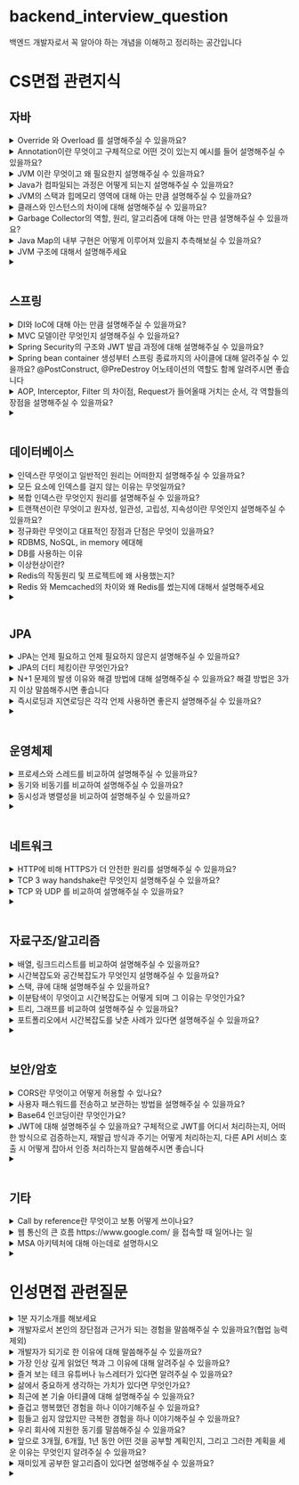 # backend_interview_question
백엔드 개발자로서 꼭 알아야 하는 개념을 이해하고 정리하는 공간입니다

# CS면접 관련지식

## 자바
<details>
<summary>Override 와 Overload 를 설명해주실 수 있을까요?</summary>
<div markdown="1">
오버라이딩은 부모 클래스의 메서드를 자식 클래스에서 재정의 해서 사용하는 기술입니다

오버로딩은 같은 이름의 메서드를 매개변수의 유형과 개수를 다르게 해서 여러 개 가지는 기술입니다
</div>
</details>

<details>
<summary>Annotation이란 무엇이고 구체적으로 어떤 것이 있는지 예시를 들어 설명해주실 수 있을까요?</summary>
<div markdown="1">
사전적 의미로 주석을 뜻합니다 즉 프로그램에게 추가적인 정보를 제공해주는 메타데이터라고 볼 수 있습니다
예를들어 컴파일러에게 문법상 에러를 체크 해도록 정보를 제공하고 특정 역할을 수행하게 지정할 수 도 있습니다
</div>
</details>

<details>
<summary>JVM 이란 무엇이고 왜 필요한지 설명해주실 수 있을까요?</summary>
<div markdown="1">
한마디로 정의해보자면 OS에 종속받지 않고 CPU가 자바를 인식하고 실행할 수 있게 해주는 가상 컴퓨터입니다
한번 쓴 것은 어디서든지 읽혀야한다 라는 철학으로 만들어진 자바이다 컴파일된 뒤 바이트코드로 변형된 자바를
어느 OS든 사용할 수 있게 하기 위해 JVM이 필요하다고 생각합니다

일반 프로그램들은 OS에 종속되어있어 OS가 바뀌면 그 OS에 적용하기 위해 많은 노력이 필요한데
자바 프로그램은 JVM이라는 가상 컴퓨터를 중간에 끼워 사용하기에 JVM만 OS에 맞춰 바꿔주면
자바 소스코드를 컴파일러가 JVM이 인식할 수 있는 자바 바이트 코드로 변환해서 넘겨주고 
이를 JVM에서 바이너리 코드로 바꿔 OS가 이해할 수 있게 해석해줍니다
</div>
</details>

<details>
<summary>Java가 컴파일되는 과정은 어떻게 되는지 설명해주실 수 있을까요?</summary>
<div markdown="1">
개발자가 자바로 코드를 작성하면 자바 소스코드 파일인 .java 파일이 만들어지고
이를 자바 컴파일러가 컴파일해서 바이트코드 파일인 .class 파일을 만듭니다
이를 JVM 클래스 로더에게 전달해 검증해서 JVM 메모리에 올리게 되고 실행 엔진에 의해 실행됩니다
이때 인터프리터나 JIT 컴파일러에 의해 바이너리 코드로 변환된다고 설명드릴 수 있습니다
</div>
</details>

<details>
<summary>JVM의 스택과 힙메모리 영역에 대해 아는 만큼 설명해주실 수 있을까요?</summary>
<div markdown="1">
스택은 자바 프로그램이 컴파일 되어 생성되는 바이트 코드가 아닌 실제 실행할 수 있는
기계어로 작성된 프로그램을 실행시키는 영역입니다 각종 형태의 변수나 스레드나 메서드의 정보를 저장합니다

힙메모리는 객체를 저장하는 공간으로서 new 연산자로 생성되는 객체와 배열을 저장합니다
</div>
</details>

<details>
<summary>클래스와 인스턴스의 차이에 대해 설명해주실 수 있을까요?</summary>
<div markdown="1">
클래스는 변수와 메서드의 집합 이고 쉽게 말해 설계도와 같다고 볼 수 있습니다
인스턴스는 그런 클래스를 바탕으로 소프트웨어 세계에 구현된 구체적인 실체라고 볼 수 있습니다
oop의 관점에서 보자면 객체가 메모리에 할당되어 실제 사용될때 인스턴스라고 할 수 있습니다
</div>
</details>

<details>
<summary>Garbage Collector의 역할, 원리, 알고리즘에 대해 아는 만큼 설명해주실 수 있을까요?</summary>
<div markdown="1">
가비지 컬렉터는 JVM의 Heap 영역에서 동적으로 할당했던 메모리 영역 중 필요 없게 된 메모리를 주기적으로 삭제하는 프로세스를 말합니다
이는 순회를 통해 메모리가 어떤 객체를 참조하고 있는지 마킹하고, 참조하고 있지 않은 메모리들을 제거하는 방식을 진행됩니다
이러한 과정을 Mark And Sweep 알고리즘이라고 부릅니다
</div>
</details>

<details>
<summary>Java Map의 내부 구현은 어떻게 이루어져 있을지 추측해보실 수 있을까요?</summary>
<div markdown="1">
// 추후 내용 더 추가예정
</div>
</details>

<details>
<summary>JVM 구조에 대해서 설명해주세요</summary>
<div markdown="1">
JVM의 구조는 클래스 로더(Class Loader), 실행 엔진(Execution engine), 실행 데이터 영역(Runtime Data Area), 가비지 컬렉터 (Garbage Collector)등으로 이루어져 있습니다

- 클래스로더는 동적으로 클래스를 로딩해주는 역할을 하는데 class파일을 묶어서 JVM이 운영체제로부터 할당받은 메모리 영역인 Runtime Data Area로 적재합니다
- 실행엔진은 클래스 로더에 의해 실행 데이터 영역의 Method Area에 배치됩니다 그리고 배치된 바이트코드를 실행하는 역할을 합니다
- 가비지컬렉터는 더는 사용하지 않는 메모리를 자동으로 회수해줍니다 heap메모리 영역에 생성된 객체들 중에 참조되지 않은 객체들을 탐색 후 제거하는 역할을 하며
해당 역할을 하는 시간은 정확히 언제인지 모릅니다 가비지컬렉터 역할을 하는 스레드를 제외한 나머지 모든 스레드들은 일시정지 상태가 됩니다
- 실행 데이터 영역은 메서드영역, 힙영역, 스태경역, 네이티브메서드 스택영역으로 구성되어있습니다
</div>
</details>

<details>
<summary> </summary>
<div markdown="1">

</div>
</details>



<br>

## 스프링
<details>
<summary>DI와 IoC에 대해 아는 만큼 설명해주실 수 있을까요?</summary>
<div markdown="1">
DI는 의존성 주입으로 스프링에서 외부(컨테이너) 에서 객체를 생성 후 주입 시켜주는 방식입니다

IOC는 제어의 역전으로 메서드나 객체의 호출 작업을 개발자가 아닌 외부(컨테이너) 에서 결정되는 것을 의미합니다
</div>
</details>

<details>
<summary>MVC 모델이란 무엇인지 설명해주실 수 있을까요?</summary>
<div markdown="1">
모델, 뷰, 컨트롤러의 약자이며 개발을 할 때 3가지 형태로 역할을 나누어 개발하는 방법론입니다
모델의 경우 무엇을 할 것인지 정의하는 부분인데 사용자가 입력한 데이터나 사용자에게 출력할 데이터를 다룹니다
뷰는 사용자에게 시각적으로 보여지는 부분을 담당하고 컨트롤러는 사용자로부터 받은 데이터를 모델에 넘겨주거나
모델로 부터 받은 데이터를 뷰에 넘겨주는 역할을 합니다
역할을 분리해서 개발을 하다 보니 확장성이나 유연성이 증가하는 효과를 가질 수 있습니다
</div>
</details>

<details>
<summary>Spring Security의 구조와 JWT 발급 과정에 대해 설명해주실 수 있을까요?</summary>
<div markdown="1">
// 추후 내용 더 추가예정
</div>
</details>

<details>
<summary>Spring bean container 생성부터 스프링 종료까지의 사이클에 대해 알려주실 수 있을까요? @PostConstruct, @PreDestroy 어노테이션의 역할도 함께 알려주시면 좋습니다</summary>
<div markdown="1">
가장 먼저 스프링 컨테이너 생성이 되고 컴포넌트 스캔을 통해 스프링 빈이 생성되어 컨테이너에 싱글톤으로 관리됩니다
이후 코드에 작성된 의존 관계를 토대로 스프링 컨테이너에서 의존성 주입을 진행합니다
이 과정들이 완료되면 초기화 콜백이 동작하게 됩니다
똑같이 종료 직전에도 소멸 콜백이 동작하고 스프링이 종료하게 됩니다

@PostContruct는 객체 생성 후 별도의 초기화 작업을 위해 실행하는 메서드 위에 선언합니다
@PreDestroy는 스프링 컨테이너에서 스프링 빈(객체)을 제거하기 전에 해야할 작업이 있을 때 메서드 위에 선언합니다

@PostConstruct와 @PreDestroy로 초기화 콜백과 소멸 콜백을 동작시킬 수 있습니다. 최신 스프링에서 가장 권장하는 방법입니다. 또한 스프링 종속적인 기술이 아니라 자바 표준이기에 다른 컨테이너에서도 동작하고 컴포넌트 스캔과 잘 어울린다는 장점이 있습니다
</div>
</details>

<details>
<summary>AOP, Interceptor, Filter 의 차이점, Request가 들어올때 거치는 순서, 각 역할들의 장점을 설명해주실 수 있을까요?</summary>
<div markdown="1">
요청에 따른 실행 순서는 Filter → Interceptor → AOP → Interceptor → Filter 순으로 진행됩니다

Filter(필터)는 말그대로 요청과 응답을 거른뒤 정제하는 역할을 합니다
서블릿 필터는 DispatcherServlet 이전에 실행이 되는데 필터가 동작하도록 지정된 자원의 앞단에서 요청내용을 변경하거나, 
여러가지 체크를 수행할 수 있습니다
Interceptor(인터셉터)는 요청에 대한 작업 전/후로 가로챈다고 보면 됩니다
필터는 스프링 컨텍스트 외부에 존재하여 스프링과 무관한 자원에 대해 동작합니다
하지만 인터셉터는 스프링의 DistpatcherServlet이 컨트롤러를 호출하기 전, 후로 끼어들기 때문에 스프링 컨텍스트(Context, 영역) 내부에서 Controller(Handler)에 관한 요청과 응답에 대해 처리합니다 
AOP는 Interceptor나 Filter와는 달리 메소드 전후의 지점에 자유롭게 설정이 가능합니다
Interceptor와 Filter는 주소로 대상을 구분해서 걸러내야하는 반면
AOP는 주소, 파라미터, 애노테이션 등 다양한 방법으로 대상을 지정할 수 있기에
로깅, 에러처리와 같이 비즈니스 로직에서 세밀한 조정이 필요할 때 주로 사용합니다
</div>
</details>

<details>
<summary> </summary>
<div markdown="1">

</div>
</details>

<br>

## 데이터베이스
<details>
<summary>인덱스란 무엇이고 일반적인 원리는 어떠한지 설명해주실 수 있을까요?</summary>
<div markdown="1">
데이터베이스 테이블에 대한 검색 성능의 속도를 높여주는 자료구조입니다
특정 컬럼에 인덱스를 생성하면 해당 컬럼의 데이터들을 정렬하여 별도의 메모리 공간에
데이터의 물리적 주소와 함께 저장을 합니다 이렇게 인덱스를 생성해놨다면
앞으로 쿼리문에 where 조건을 주면 옵티마이저가 판단해서 생성된 인덱스에 접근하게됩니다
인덱스에 접근하게되면 인덱스에 저장되어있는 데이터의 물리적 주소로 가서 데이터를 가져오는
방식으로 검색 속도의 향상을 시킬 수 있는 원리입니다
</div>
</details>

<details>
<summary>모든 요소에 인덱스를 걸지 않는 이유는 무엇일까요?</summary>
<div markdown="1">
인덱스를 항상 정렬된 상태로 유지해야 하기 때문에 추가, 수정, 삭제 와 같은 작업 수행시 추가작업이 필요해 집니다
그래서 데이터 검색이 빨라지는 대신 데이터에 한 추가, 수정, 삭제에 대한 연산 속도는 오히려 느려지게 되고
인덱스 관리를 위한 별도의 저장공간을 추가로 필요해 오히려 독이 될 수 있어 모든 요소에 인덱스를 걸지 않습니다
</div>
</details>

<details>
<summary>복합 인덱스란 무엇인지 원리를 설명해주실 수 있을까요?</summary>
<div markdown="1">
복합 인덱스란 두 개 이상의 컬럼을 합쳐서 인덱스를 만드는것을 말합니다
// 추후 내용 더 추가예정
</div>
</details>

<details>
<summary>트랜잭션이란 무엇이고 원자성, 일관성, 고립성, 지속성이란 무엇인지 설명해주실 수 있을까요?</summary>
<div markdown="1">
데이터베이스의 상태를 변환시키는 논리적 기능을 수행하기 위한 작업의 단위입니다
원자성은 트랜잭션의 연산은 데이터베이스에 모두 반영되거나 전혀 반영되지 않아야하는 특징입니다
일관성은 트랜잭션이 그 실행을 성공적으로 완료하면 언제나 일관성있는 데이터베이스 상태를 유지해야하는 특징입니다
고립성은 어느 하나의 트랜잭션이 실행중에 다른 트랜잭션의 연산이 끼어들 수 없다는 특징입니다
지속성은 성공적으로 완료된 트랜잭션의 결과는 영구적으로 반영되야 한다는 특징입니다
</div>
</details>

<details>
<summary>정규화란 무엇이고 대표적인 장점과 단점은 무엇이 있을까요?</summary>
<div markdown="1">
DB 테이블 간에 중복된 데이터를 허용하지 않아 무결성을 유지할 수 있게하는 처리를 말합니다
장점으로는 이상현상을 제거 할 수 있습니다
단점으로는 테이블 분해로 인해 조인 연산이 발생해 응답 시간이 느려질 수 있습니다
</div>
</details>

<details>
<summary>RDBMS, NoSQL, in memory 에대해</summary>
<div markdown="1">
RDBMS

- 관계형 데이터베이스입니다

- 예로 MySQL, Oracle, MSSQL, PostgreSQL이 있습니다

- 효율적, 안정적, 안전한 데이터 저장소입니다

- 대용량 데이터를 영구적으로 저장, 관리, 접근할 수 있습니다

- 테이블마다 스키마를 정의해야합니다

- SQL을 통해 요청을 처리합니다

- 성능을 높이려면 하드웨어를 높은 성능으로 교체해야 합니다

- 높은 성능의 하드웨어는 가격이 비싸 RDBMS의 성능을 높이거나 확장하는게 어렵습니다

NoSQL
- RDBMS의 확장성 문제를 해결하기 위해 나왔습니다

- 예로 MongoDB, Redis, hBase가 있습니다

- 비교적 저렴한 가격으로 성능을 높일 수 있습니다

- RDBMS처럼 여러 테이블을 사용하는게 아닌 큰 테이블 하나만을 사용합니다

- SQL 질의문을 사용하지 않습니다

- 구조 변경이 용이하고, 데이터 형식이 다양하며 바꾸기가 쉽습니다

- 정확성 보다 데이터 양이 중요해 빅데이터에 사용합니다

- 자주 변경되는 데이터를 저장하거나 다양한 유형의 데이터를 처리하는데 적합하다

In-memory database
- Key-value형의 NoSQL이다

- RAM에 모든 데이터를 보유하고 있는 데이터베이스이다

- DB 응답속도가 떨어지는 문제를 해결할 수 있는 대안이다

- 전형적인 디스크 방식은 쿼리를 수행하지만 in-memory는 메모리상에 색인을 넣어 필요한 모든 정보를 메모리상의 인덱스를 통해 빠르게 검색 가능하다

- 휘발성이라 DB 서버 전원이 갑자기 꺼지면 데이터들이 삭제된다

- 그래서 날아가도 되는 임시 데이터에 주로 쓰인다
</div>
</details>

<details>
<summary>DB를 사용하는 이유</summary>
<div markdown="1">
파일 단위로 저장할 때 데이터 종속성 문제와 중복성, 데이터 무결성 문제 떄문에
DB를 사용하여 무결성을 보장하고 프로그램으로 구현해야 했던 것들을
SQL 쿼리문으로 간단하게 수행이 가능해 지기 때문이다
</div>
</details>

<details>
<summary>이상현상이란?</summary>
<div markdown="1">
테이블내의 데이터들이 불필요하게 중복되어
테이블을 조작할 때 발생하는 데이터 불일치 현상입니다

이상현상에는 삽입이상, 삭제이상, 갱신이상이 있는데
삽입이상은 의도하지 않는 데이터가 같이 삽입되는 것이고
삭제이상은 의도와 다른 값들도 연쇄 삭제되는것을 뜻하고
갱신이상은 일부 튜플만 갱신되어 모순이 발생되는것을 뜻합니다 
</div>
</details>

<details>
<summary>Redis의 작동원리 및 프로젝트에 왜 사용했는지?</summary>
<div markdown="1">
먼저 저희 프로젝트에서는 클라이언트 들에게 산을 추천해주는 태그라는 기능이 있는데
이 태그안의 산들은 모든 유저에게 중복되고 반복적으로 보여주어야하는 목록입니다
이때 같은 값을 계속해서 DB에서 불러와야하니 성능저하가 발생할것이라 판단해
캐싱을 이용해서 처리하고자 Redis를 사용하여 처리했습니다 동작 방식으로는
먼저 A라는 클라이언트가 태그를 누르면 먼저 Redis에 와서 캐싱된 내용이 있는지 확인 후 없다면 DB에 접근해서 쿼리를 이용해서 값을 가져오게되고 그 값을 Redis에 저장하고
클라이언트에 보여주게 됩니다
두번째로 B라는 클라이언트가 태그를 누르면 Redis에 와서 캐싱된 내용이 있으니
바로 클라이언트에게 보여지게 됩니다
이를 JMeter를 통해 확인한 결과 30%정도의 성능 개선을 경험했습니다
</div>
</details>

<details>
<summary>Redis 와 Memcached의 차이와 왜 Redis를 썼는지에 대해서 설명해주세요</summary>
<div markdown="1">
Memcached와 Redis 둘다 key-value 를 기반으로 둔 NoSQL 입니다
하지만 Memcached의 대부분의 기능을 Redis로도 커버가 가능하고
Redis는 list, hash, set 등 다양한 자료구조를 제공하여
데이터 조작에 편리성이 있습니다 이러한 이유로 Redis를 사용하였습니다
</div>
</details>

<details>
<summary> </summary>
<div markdown="1">

</div>
</details>

<br>

## JPA
<details>
<summary>JPA는 언제 필요하고 언제 필요하지 않은지 설명해주실 수 있을까요?</summary>
<div markdown="1">
JPA는 자바 진영의 ORM 기술 표준으로 DB와 객체지향 개발을 연결해주어 두 분야의 개발이 독립적으로 이루어질 수 있게 해줍니다
이로 인해 쿼리를 직접 작성하지 않아도 되어 유지 보수와 생산성을 높일 수 있습니다
하지만 복잡한 조회가 필요한 상황에는 JPA보다는 쿼리를 직접 작성하는 것이 적합하여 필요하지 않습니다
</div>
</details>

<details>
<summary>JPA의 더티 체킹이란 무엇인가요?</summary>
<div markdown="1">
jpa에서 트랜잭션이 끝나는 시점에 변화가 있는 모든 엔티티 객체를 DB에 자동 반영 시켜주는 것을 말합니다
원리를 살펴보자면 jpa에서 엔티티를 최초 조회한 상태를 스냅샷으로 만들어두게 되고
트랜잭션이 끝나는 시점에 이 스냅샷과 비교해서 다른점이 있다면 update query를 DB로 전달합니다
이는 영속성 컨텍스트가 관리하는 엔티티에만 적용된다는 점도 유의해야 합니다
</div>
</details>

<details>
<summary>N+1 문제의 발생 이유와 해결 방법에 대해 설명해주실 수 있을까요? 해결 방법은 3가지 이상 말씀해주시면 좋습니다</summary>
<div markdown="1">
JPA가 JPQL을 분석해서 SQL을 생성할 때는 글로벌 fetch 전략을 참고하지 않고 오직 JPQL자체만을 사용하고
지연로딩을 해도 하위 엔티티를 가지고 작업하면 추가 조회가 발생합니다
이를 해결하기 위해 fetch join을 이용해 DB에서 데이터를 가져올 때 처음부터 연관된 데이터까지 가져오게 하는 방법이 있습니다
그러면 SQL문으로 inner join 구문으로 변경되어 실행합니다
또는 EntityGraph 어노테이션을 사용하거나 Batch Size를 1000으로 설정해 in 절로 쿼리를 발생시키는 방법이 있습니다
</div>
</details>

<details>
<summary>즉시로딩과 지연로딩은 각각 언제 사용하면 좋은지 설명해주실 수 있을까요?</summary>
<div markdown="1">
즉시로딩의 경우 참조객체와 항상 함께 불러오면 좋은 엔티티에 적용하면 좋습니다
예를들어 게시글과 작성자를 보면 게시글을 불러올때 항상 저자의 이름을 불러와야하기에 적합합니다

지연로딩의 경우 참조객체가 존재하지만 필요한 시점에만 사용하고 싶을때 사용한다고 볼 수 있습니다
</div>
</details>

<details>
<summary> </summary>
<div markdown="1">

</div>
</details>

<br>

## 운영체제
<details>
<summary>프로세스와 스레드를 비교하여 설명해주실 수 있을까요?</summary>
<div markdown="1">
프로세스는 컴퓨터 메모리(Ram)에 적재되고 CPU 자원을 할당받아 프로그램이 실행되고 있는 상태를 말합니다
스레드는 프로세스 내에서 실행되는 흐름의 단위라고 볼 수 있습니다
</div>
</details>

<details>
<summary>동기와 비동기를 비교하여 설명해주실 수 있을까요?</summary>
<div markdown="1">
동기는 동시에 일어난다를 의미합니다 요청과 요청에 대한 결과가 동시에 일어난다는 것을 뜻합니다
예시로 은행이 있는데 A라는 계좌에서 송금을 했을때 B라는 계좌에서 받았다는 응답을 해줘야
A계좌에서 돈을 마이너스하고 B계좌에 플러스 할 수 있어 이런 상황을 동기식(블록 상태)이라 표현합니다

비동기는 동시에 일어나지 않는다를 의미합니다 요청과 요청에 대한 결과가 따로 일어난다는 것을 뜻합니다
예시로 시험날이 있는데 학생이 문제를 풀고 제출을하고 선생님은 받아서 체점을하고 결과를 보냅니다
이때 학생은 시험지가 돌아오기를 기다리고 있을 필요없이 집에가도 되고 선생님은 내일 채점해도 되고 이렇게 
서로 작업이 분리되어 있기에 처리하는 시간이 일치하지 않아도 되는 이런 상황을 비동기식(논블럭 상태)이라 표현합니다
</div>
</details>

<details>
<summary>동시성과 병렬성을 비교하여 설명해주실 수 있을까요?</summary>
<div markdown="1">
동시성은 하나의 프로세스에 멀티 스레드를 이용해서 여러 작업이 동시에 실행되고 있는 것처럼 구현되는 것입니다
예를들어 커피 추출구가 하나인 커피머신이 여러 종류 커피의 재료를 바꿔가며 동시에 만드는것으로 볼 수 있습니다

병령성은 멀티프로세스를 이용해서 여러 작업이 실제로 동시에 실행되는 것입니다
예를들어 커피 추출구가 여러개인 커피머신이 여러 종류 커피를 각각의 재료를 이용해 동시에 만드는것으로 볼 수 있습니다
</div>
</details>

<details>
<summary> </summary>
<div markdown="1">

</div>
</details>

<br>

## 네트워크
<details>
<summary>HTTP에 비해 HTTPS가 더 안전한 원리를 설명해주실 수 있을까요?</summary>
<div markdown="1">
HTTP를 SSL 프로토콜 위에서 돌아가도록 하여 클라이언트와 서버가 주고받는 데이터를 암호화 하기에 더 안전하다고 할 수 있는데 원리를 알아 보자면
1) 서버가 공개키와 개인키를 생성하고 서버 내 사이트의 각종 정보와 자신의 공개키를 인증기관에 전달해 SSL 인증서 생성을 요청합니다
2) 인증기관에서 인증기관의 개인키로 암호화해서 사이트에 해당하는 SSL 인증서를 생성해 사이트로 발급해줍니다
3) 서버는 인증기관의 개인키로 암호화된 SSL 인증서를 클라이언트에게 전달합니다
4) 클라이언트는 인증기관에서 공개중인 공개키를 가져와 SSL 인증서를 복화해서 확인하고 서버의 공개키를 얻습니다
5) 얻은 서버의 공개키로 대칭키를 암호화해서 서버에 전송하고 서버는 개인키로 복호화해서 대칭키를 얻습니다
6) 이로써 클라이언트와 서버는 대칭키를 이용해서 암호문을 주고 받습니다
</div>
</details>

<details>
<summary>TCP 3 way handshake란 무엇인지 설명해주실 수 있을까요?</summary>
<div markdown="1">
OSI 7계층증 4계층인 전송계층에서  서버와 클라이언트를 연결하는데 필요한 프로세스 이고
연결지향적인 특성을 갖게 해주는 과정을 뜻합니다
데이터를 주고받기 전에 서버와 클라이언트가 확인 패킷을 3단계로 교환하여 연결을 맺습니다
</div>
</details>

<details>
<summary>TCP 와 UDP 를 비교하여 설명해주실 수 있을까요?</summary>
<div markdown="1">
먼저 TCP는 인터넷상에서 데이터를 메세지의 형태로 보내기 위해 IP와 함께 사용하는 프로토콜입니다
IP가 데이터의 배달을 하면 TCP는 패킷을 추적 및 관리 합니다
TCP는 연결형 서비스로 신뢰성을 보장하기에 파일전송 같은 신뢰성있는 전송이 필요할 때 사용됩니다

UDP는 데이터를 데이터그램 단위로 처리하는 프로토콜 입니다
UDP는 비연결형 서비스로 신뢰성이 없기에 실시간 서비스 같은 신뢰성보다 연속성이 중요한 서비스에 사용됩니다
</div>
</details>

<details>
<summary> </summary>
<div markdown="1">

</div>
</details>

<br>

## 자료구조/알고리즘
<details>
<summary>배열, 링크드리스트를 비교하여 설명해주실 수 있을까요?</summary>
<div markdown="1">
배열은 인덱스를 사용하여 값에 바로 접근할 수 있습니다
값을 삽입하거나 삭제하려면 해당 인덱스 주변에 있는 값을 이동 시키는 과정이 필요해 삽입과 삭제가 어렵습니다
배열의 크기는 지정할 수 있는데 한 번 선언하면 크기를 늘리거나 줄일 수 없습니다

리스트는 인덱스가 없어 값에 접근하려면 Head 포인터 부터 순서대로 접근해야 해서 값에 접근하는 속도가 느립니다
포인터로 연결되어 있어 데이터를 삽입하거나 삭제하는 속도가 빠릅니다
리스트의 크기는 정해져 있지 않으며 크기가 변하기 쉬운 데이터를 다룰 때 적절합니다
포인터를 저장할 공간이 필요하므로 배열보다 구조가 복잡합니다
</div>
</details>

<details>
<summary>시간복잡도와 공간복잡도가 무엇인지 설명해주실 수 있을까요?</summary>
<div markdown="1">
시간복잡도는 특정 알고리즘이 어떤 문제를 해결하는데 걸리는 시간을 의미합니다

공간복잡도는 작성한 프로그램이 얼마나 많은 메모리를 차지 하느냐를 분석하는 방법입니다
</div>
</details>

<details>
<summary>스택, 큐에 대해 설명해주실 수 있을까요?</summary>
<div markdown="1">
스택은 책상에 책을 쌓는 것처럼 차곡차곡 쌓아 올린 형태를 가진 자료구조입니다
책이 쌓인 것을 상상해보면 알겠지만 정해진 방향으로만 삽입, 삭제를 할 수 있습니다
LIFO 방식으로 가장 마지막에 삽입된 데이터가 가장 먼저 삭제된다는 특징을 가집니다

큐는 길게 줄을 서서 기다리는 사람들의 형태를 가진 자료구조입니다
줄을 서있는 모습을 상상해보면 알겠지만 한쪽 방향에서만 삽입 한쪽 방향에서만 삭제를 할 수 있습니다
FIFO 방식으로 가장 먼저 삽입된 데이터가 가장 먼저 삭제된다는 특징을 가집니다

스택의 실제 활용예시는 웹브라우저 뒤로가기 버튼이 있습니다

큐의 실제 활용예시는 프린트 출력인데 가장 먼저 인쇄를 눌러 대기열에 오른 프린트가 먼저 출력한다는걸 들을 수 있습니다
</div>
</details>

<details>
<summary>이분탐색이 무엇이고 시간복잡도는 어떻게 되며 그 이유는 무엇인가요?</summary>
<div markdown="1">
이분탐색이란 정렬된 리스트에서 탐색 범위를 절반씩 줄여가며 값의 위치를 찾는 알고리즘입니다
// 추후 내용 더 추가예정
</div>
</details>

<details>
<summary>트리, 그래프를 비교하여 설명해주실 수 있을까요?</summary>
<div markdown="1">
트리는 그래프에 포함되며 둘 다 노드와 노드간 연결하는 간선으로 구성된 자료구조 입니다
먼저 트리는 두 개의 노드 사이에 반드시 1개의 경로만을 가지며 사이클이 존재하지 않는 방향 그래프입니다
루트와 부모 노드를 가지는 특징이 있으며 회사의 조직도가 트리의 대표적인 예시라고 할 수 있습니다
그래프는 노드 사이에 둘 이상의 경로가 가능하며 순환, 비순환 사이클이 존재하며 방향, 무방향 둘 다 가능합니다
루트나 부모-자식 개념이 없으며 지하철 노선도가 그래프의 대표적인 예시라고 할 수 있습니다
</div>
</details>

<details>
<summary>포트폴리오에서 시간복잡도를 낮춘 사례가 있다면 설명해주실 수 있을까요?</summary>
<div markdown="1">
// 추후 내용 더 추가예정
</div>
</details>

<details>
<summary> </summary>
<div markdown="1">

</div>
</details>

<br>

## 보안/암호
<details>
<summary>CORS란 무엇이고 어떻게 허용할 수 있나요?</summary>
<div markdown="1">
출처가 다른 자원들을 공유할 수 있도록 해주는 보안 정책입니다
예를 들어 프론트엔드에서 백엔드 자원에 접근할 수 있게 허용해주는 개념이고
허용해주는 방법은 클라이언트의 요청하면 서버는 Access-Control-Allow-Origin 헤더에
요청 출처를 담아 응답하거나 * 로 설정해 응답하면 됩니다
</div>
</details>

<details>
<summary>사용자 패스워드를 전송하고 보관하는 방법을 설명해주실 수 있을까요?</summary>
<div markdown="1">
해시 함수를 이용해서 패스워드를 해싱처리를 하는데 이때 암호화된 패스워드를 다이제스트라고 합니다
하지만 다이제스트는 원문에 대해 항상 같은 값을 얻기 때문에 해커들에게 금방 해킹될 위험이 있습니다
이를 보완하고자 해시함수를 여러 번 수행하거나 솔트라는 기법을 이용해 원문에 임의의 문자열을 덧붙여서
DB에 보관할 수 있습니다
</div>
</details>

<details>
<summary>Base64 인코딩이란 무엇인가요?</summary>
<div markdown="1">
바이너리 데이터를 ASCII 문자로 이루어진 텍스트로 변경하는 인코딩 이라고 할 수 있습니다
바이너리 데이터가 정확히는 8비트 로 이루어져있는데 base64 즉 문자 64개로 모든 문자열을 표현하고자 하면
2에 6승 해서 6비트가 필요합니다 그래서 8비트와 6비트의 최소 공배수인 24비트씩 끊어서 인코딩합니다
</div>
</details>

<details>
<summary>JWT에 대해 설명해주실 수 있을까요? 구체적으로 JWT를 어디서 처리하는지, 어떠한 방식으로 검증하는지, 재발급 방식과 주기는 어떻게 처리하는지, 다른 API 서비스 호출 시 어떻게 잡아서 인증 처리하는지 말씀해주시면 좋습니다</summary>
<div markdown="1">
Json 포맷을 이용하여 사용자에 대한 속성을 저장하는 Claim 기반의 Web Token입니다
Header 에는 토큰 타입과 해시 알고리즘의 종류가 담겨있으며
Payload에는 사용자 권한 정보와 데이터 조각 Claim이 담겨 있습니다
Signature 에는 헤더, 페이로드를 Base64 URL-safe 인코드를 한 이후 헤더에 명시된 해시함수를 적용하고
개인키(Private Key)로 서명한 전자서명이 담겨있습니다
로그인 요청 시 access, refresh 토큰을 발급하여 클라이언트에 전달합니다
클라이언트는 서버로부터 받은 JWT를 로컬 스토리지에 저장하며 API를 서버에 요청할때 Authorization 헤더에 Access Token을 담아서 보냅니다
이 때 서버는 클라이언트가 Header에 담아서 보낸 JWT가 내 서버에서 발행한 토큰인지 일치 여부를 확인합니다
만일 access 토큰의 시간이 만료되면 클라이언트는 refresh token을 이용해 access토큰을 재발급 해줍니다
</div>
</details>

<details>
<summary> </summary>
<div markdown="1">

</div>
</details>

<br>

## 기타
<details>
<summary>Call by reference란 무엇이고 보통 어떻게 쓰이나요?</summary>
<div markdown="1">
참조에 의한 호출로서 값을 전달하는 대신 주소 값을 전달하는 방식을 의미합니다
보통 swap하는 상황에서 쓰이는데 자바로 예를 들자면 stack 영역에서 변수의 값을 아무리 바꿔도
기존 변수에 변화를 주지 못하지만 객체의 value값을 가리키고 즉 주소를 가리킨 상태에서 값을 바꾸면
기존 변수에 변화를 줄 수 있어 이렇게 사용한다고 말씀드릴 수 있습니다
</div>
</details>

<details>
<summary>웹 통신의 큰 흐름 https://www.google.com/ 을 접속할 때 일어나는 일</summary>
<div markdown="1">

</div>
</details>

<details>
<summary>MSA 아키텍처에 대해 아는데로 설명하시오</summary>
<div markdown="1">

</div>
</details>

<details>
<summary> </summary>
<div markdown="1">

</div>
</details>

# 인성면접 관련질문
<details>
<summary>1분 자기소개를 해보세요</summary>
<div markdown="1">

</div>
</details>

<details>
<summary>개발자로서 본인의 장단점과 근거가 되는 경험을 말씀해주실 수 있을까요?(협업 능력 제외)</summary>
<div markdown="1">

</div>
</details>

<details>
<summary>개발자가 되기로 한 이유에 대해 말씀해주실 수 있을까요?</summary>
<div markdown="1">

</div>
</details>

<details>
<summary>가장 인상 깊게 읽었던 책과 그 이유에 대해 알려주실 수 있을까요?</summary>
<div markdown="1">

</div>
</details>

<details>
<summary>즐겨 보는 테크 유튜버나 뉴스레터가 있다면 알려주실 수 있을까요?</summary>
<div markdown="1">

</div>
</details>

<details>
<summary>삶에서 중요하게 생각하는 가치가 있다면 무엇인가요?</summary>
<div markdown="1">

</div>
</details>

<details>
<summary>최근에 본 기술 아티클에 대해 설명해주실 수 있을까요?</summary>
<div markdown="1">

</div>
</details>

<details>
<summary>즐겁고 행복했던 경험을 하나 이야기해주실 수 있을까요?</summary>
<div markdown="1">

</div>
</details>

<details>
<summary>힘들고 쉽지 않았지만 극복한 경험을 하나 이야기해주실 수 있을까요?</summary>
<div markdown="1">

</div>
</details>

<details>
<summary>우리 회사에 지원한 동기를 말씀해주실 수 있을까요?</summary>
<div markdown="1">

</div>
</details>

<details>
<summary>앞으로 3개월, 6개월, 1년 동안 어떤 것을 공부할 계획인지, 그리고 그러한 계획을 세운 이유는 무엇인지 알려주실 수 있을까요?</summary>
<div markdown="1">

</div>
</details>

<details>
<summary>재미있게 공부한 알고리즘이 있다면 설명해주실 수 있을까요?</summary>
<div markdown="1">

</div>
</details>

<details>
<summary> </summary>
<div markdown="1">

</div>
</details>
